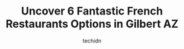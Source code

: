 ---
layout: ampstory
image: https://i0.wp.com/www.depkes.org/wp-content/uploads/2023/06/french-restaurants-0-in-gilbert-az-1685861962.jpeg?resize=640,853
author: techidn
featured: false
description: Discover the impressive array of French Restaurants options in Gilbert AZ, where you can find 6 of the largest French Restaurants establishments in the area. From renowned classics to hidden
title: Uncover 6 Fantastic French Restaurants Options in Gilbert AZ
cover:
   title: Uncover 6 Fantastic French Restaurants Options in Gilbert AZ
   subtitle: Rickpate
   background: https://www.depkes.org/wp-content/uploads/2023/06/french-restaurants-0-in-gilbert-az-1685861962.jpeg

pages: 
 - layout: thirds
   top: <h1>#1 The Farmhouse Restaurant</h1>
   bottom: "<p>Driven by this restaurant multiple times and have always been curious why there is so many people outside. Well I finally got to try it out!For my first time being here, </p>"
   background: https://www.depkes.org/wp-content/uploads/2023/06/french-restaurants-1-in-gilbert-az-1685861963.jpeg
   backgroundblur: true
 - layout: thirds
   top: <h1>#2 la Madeleine</h1>
   bottom: "<p>Loved the food and coffee here. Staff was extremely friendly and fast. Cant wait to go back and try more food.Would like to see more gluten free options for my friend. A</p>"
   background: https://www.depkes.org/wp-content/uploads/2023/06/french-restaurants-2-in-gilbert-az-1685861963.jpeg
   cta:
      link: https://www.depkes.org/blog/uncover-6-fantastic-french-restaurants-options-in-gilbert-az/
      text: Uncover 6 Fantastic French Restaurants Options in Gilbert AZ
 - layout: thirds
   top: <h1>#3 Romeos Euro Café</h1>
   bottom: "<p>207 N Gilbert Rd Ste 105, Gilbert, AZ 85234, United States</p>"
   background: https://www.depkes.org/wp-content/uploads/2023/06/french-restaurants-3-in-gilbert-az-1685861963.jpeg
   cta:
      link: https://www.depkes.org/blog/uncover-6-fantastic-french-restaurants-options-in-gilbert-az/
      text: Uncover 6 Fantastic French Restaurants Options in Gilbert AZ
 - layout: thirds
   top: <h1>#4 Bourbon & Bones Chophouse | Bar</h1>
   bottom: "<p>2150 E Williams Field Rd Building 16, Suite 123, Gilbert, AZ 85295, United States</p>"
   background: https://images.unsplash.com/photo-1536745287225-21d689278fd1?ixlib=rb-4.0.3&ixid=MnwxMjA3fDB8MHxwaG90by1wYWdlfHx8fGVufDB8fHx8&auto=format&fit=crop&w=640&h=853&q=80
   cta:
      link: https://www.depkes.org/blog/uncover-6-fantastic-french-restaurants-options-in-gilbert-az/
      text: Uncover 6 Fantastic French Restaurants Options in Gilbert AZ
 - layout: thirds
   top: <h1>#5 Cuisine & Wine Bistro</h1>
   bottom: "<p>4991 S Alma School Rd #101, Chandler, AZ 85248, United States</p>"
   background: https://images.unsplash.com/photo-1561679660-d00ee1e0dc8e?ixlib=rb-4.0.3&ixid=MnwxMjA3fDB8MHxwaG90by1wYWdlfHx8fGVufDB8fHx8&auto=format&fit=crop&w=640&h=853&q=80
   cta:
      link: https://www.depkes.org/blog/uncover-6-fantastic-french-restaurants-options-in-gilbert-az/
      text: Uncover 6 Fantastic French Restaurants Options in Gilbert AZ

 - layout: thirds
   middle: Continue reading...
   background: https://images.unsplash.com/photo-1522441815192-d9f04eb0615c?ixlib=rb-4.0.3&ixid=MnwxMjA3fDB8MHxwaG90by1wYWdlfHx8fGVufDB8fHx8&auto=format&fit=crop&w=640&h=853&q=80
   cta:
      link: https://www.depkes.org/blog/uncover-6-fantastic-french-restaurants-options-in-gilbert-az/
      text: Uncover 6 Fantastic French Restaurants Options in Gilbert AZ
      
---